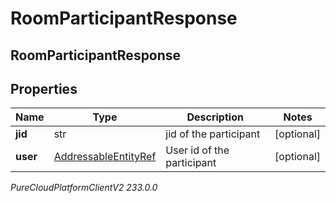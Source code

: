 # RoomParticipantResponse

## RoomParticipantResponse

## Properties

|Name | Type | Description | Notes|
|------------ | ------------- | ------------- | -------------|
| **jid** | str | jid of the participant | [optional] |
| **user** | [AddressableEntityRef](AddressableEntityRef) | User id of the participant | [optional] |



_PureCloudPlatformClientV2 233.0.0_
